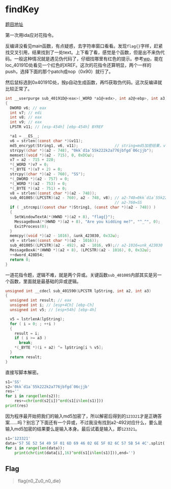# findKey

[题目地址](https://buuoj.cn/challenges#findKey)

第一次用ida应对花指令。

反编译没看见main函数，有点疑惑，去字符串窗口看看。发现`flag{}`字样，赶紧找交叉引用，结果找到了一处text。上下看了看，感觉是个函数，但是出不来伪代码。一般这种情况就是遇见伪代码了，仔细找哪里有红色的提示。参考[wp](https://blog.csdn.net/qq_64558075/article/details/121996655)，能在loc_40191D处看见一个红色的XREF。这次的花指令还算明显，两个一样的push，选择下面的那个patch成nop（0x90）就行了。

然后鼠标选到0x40191D处，按p自动生成函数，再f5获取伪代码。这次反编译就比较正常了。

```c
int __userpurge sub_40191D@<eax>(_WORD *a1@<edx>, int a2@<ebp>, int a3, int a4, int a5, int a6)
{
  DWORD v6; // eax
  int v7; // edi
  int v8; // eax
  int v9; // eax
  LPSTR v11; // [esp-454h] [ebp-454h] BYREF

  *a1 = __ES__;
  v6 = strlen((const char *)&v11);
  md5_encrypt(String1, v6, v11);                // string=md5加密结果，v11可以理解为输入
  strcpy((char *)(a2 - 748), "0kk`d1a`55k222k2a776jbfgd`06cjjb");
  memset((void *)(a2 - 715), 0, 0xDCu);
  v7 = a2 - 715 + 220;
  *(_WORD *)v7 = 0;
  *(_BYTE *)(v7 + 2) = 0;
  strcpy((char *)(a2 - 760), "SS");
  *(_DWORD *)(a2 - 757) = 0;
  *(_WORD *)(a2 - 753) = 0;
  *(_BYTE *)(a2 - 751) = 0;
  v8 = strlen((const char *)(a2 - 748));
  sub_401005((LPCSTR)(a2 - 760), a2 - 748, v8); // a2-748=0kk`d1a`55k222k2a776jbfgd`06cjjb
                                                // a2-760=SS
  if ( _strcmpi((const char *)String1, (const char *)(a2 - 748)) )
  {
    SetWindowTextA(*(HWND *)(a2 + 8), "flag{}");
    MessageBoxA(*(HWND *)(a2 + 8), "Are you kidding me?", "^_^", 0);
    ExitProcess(0);
  }
  memcpy((void *)(a2 - 1016), &unk_423030, 0x32u);
  v9 = strlen((const char *)(a2 - 1016));
  sub_401005((LPCSTR)(a2 - 492), a2 - 1016, v9);// a2-1016=unk_423030
  MessageBoxA(*(HWND *)(a2 + 8), (LPCSTR)(a2 - 1016), 0, 0x32u);
  ++dword_428D54;
  return 0;
}
```

一道花指令题，逻辑不难，就是两个异或。关键函数`sub_401005`内部其实是另一个函数，里面就是最基础的异或逻辑。

```c
unsigned int __cdecl sub_401590(LPCSTR lpString, int a2, int a3)
{
  unsigned int result; // eax
  unsigned int i; // [esp+4Ch] [ebp-Ch]
  unsigned int v5; // [esp+54h] [ebp-4h]

  v5 = lstrlenA(lpString);
  for ( i = 0; ; ++i )
  {
    result = i;
    if ( i >= a3 )
      break;
    *(_BYTE *)(i + a2) ^= lpString[i % v5];
  }
  return result;
}
```

直接写脚本解密。

```python
s1='SS'
s2='0kk`d1a`55k222k2a776jbfgd`06cjjb'
res=''
for i in range(len(s2)):
    res+=chr(ord(s2[i])^ord(s1[i%len(s1)]))
print(res)
```

因为程序最开始把我们的输入md5加密了，所以解密后得到的`123321`才是正确答案……吗？别忘了下面还有一个异或，不过我没有找到a2-492对应什么，要么是输入md5加密的结果要么是输入本身。最后试着是输入，即`123321`。

```python
s1='123321'
data='57 5E 52 54 49 5F 01 6D 69 46 02 6E 5F 02 6C 57 5B 54 4C'.split(' ')
for i in range(len(data)):
    print(chr(int(data[i],16)^ord(s1[i%len(s1)])),end='')
```

## Flag
> flag{n0_Zu0_n0_die}